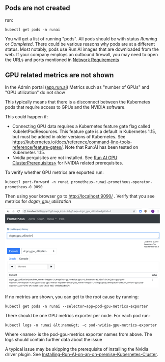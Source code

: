  

## Pods are not created

run:

    kubectl get pods -n runai

You will get a list of running "pods". All pods should be with status _Running_ or _Completed_. There could be various reasons why pods are at a different status. Most notably, pods use Run:AI images that are downloaded from the web. If your company employs an outbound firewall, you may need to open the URLs and ports mentioned in [Network Requirements](Run-AI-GPU-Cluster-Prerequisites/#network-requirements)

## GPU related metrics are not shown

In the Admin portal (<a href="https://app.run.ai" target="_self">app.run.ai</a>) Metrics such as "number of GPUs" and "GPU utilization" do not show

This typically means that there is a disconnect between the Kubernetes pods that require access to GPUs and the NVIDIA software.

This could happen if:

*   Connecting GPU data requires a Kubernetes feature gate flag called KubeletPodResources. This feature gate is a default in Kubernetes 1.15, but must be added in older versions of Kubernetes.  See <https://kubernetes.io/docs/reference/command-line-tools-reference/feature-gates/>. Note that Run:AI has been tested on Kubernetes 1.15.
*    Nvidia perquisites are not installed. See [Run AI GPU ClusterPrerequisites>](Run-AI-GPU-Cluster-Prerequisites/#nvidia-driver) for NVIDIA related prerequisites.

 To verify whether GPU metrics are exported run:  

    kubectl port-forward -n runai prometheus-runai-prometheus-operator-prometheus-0 9090

 Then using your browser go to <http://localhost:9090/> . Verify that you see metrics for _dcgm\_gpu\_utilization_

![mceclip1.png](img/mceclip1.png)

 

 If no metrics are shown, you can get to the root cause by running: 

    kubectl get pods -n runai --selector=app=pod-gpu-metrics-exporter

 There should be one GPU metrics exporter per node. For each pod run: 

    kubectl logs -n runai &lt;name&gt; -c pod-nvidia-gpu-metrics-exporter

 Where &lt;name&gt; is the pod-gpu-metrics exporter names from above. The logs should contain further data about the issue

A typical issue may be skipping the prerequisite of installing the Nvidia driver plugin. See  [Installing-Run-AI-on-an-on-premise-Kubernetes-Cluster](Installing-Run-AI-on-an-on-premise-Kubernetes-Cluster/#step-2-nvidia). 

 